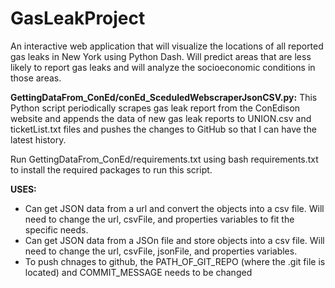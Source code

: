 # GasLeakProject
An interactive web application that will visualize the locations of all reported gas leaks in New York using Python Dash. Will predict areas that are less likely to report gas leaks and will analyze the socioeconomic conditions in those areas. 

**GettingDataFrom_ConEd/conEd_SceduledWebscraperJsonCSV.py:**
This Python script periodically scrapes gas leak report from the ConEdison website and appends the data of new gas leak reports to UNION.csv and ticketList.txt files and pushes the changes to GitHub so that I can have the latest history.

Run GettingDataFrom_ConEd/requirements.txt using bash requirements.txt to install the required packages to run this script.

**USES:** 
* Can get JSON data from a url and convert the objects into a csv file. Will need to change the url, csvFile, and properties variables to fit the specific needs.
* Can get JSON data from a JSOn file and store objects into a csv file. Will need to change the url, csvFile, jsonFile, and properties variables.
* To push chnages to github, the PATH_OF_GIT_REPO (where the .git file is located) and COMMIT_MESSAGE needs to be changed


